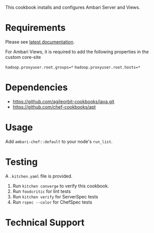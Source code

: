 This cookbook installs and configures Ambari Server and Views.

Requirements
============

Please see [latest documentation](http://docs.hortonworks.com/HDPDocuments/Ambari-2.4.2.0/bk_ambari-views/content/ch_using_ambari_views.html).

For Ambari Views, it is required to add the following properties in the custom core-site

`hadoop.proxyuser.root.groups=*`
`hadoop.proxyuser.root.hosts=*`

Dependencies
============

- https://github.com/agileorbit-cookbooks/java.git
- https://github.com/chef-cookbooks/apt

Usage
=====

Add `ambari-chef::default` to your node's `run_list`.

Testing
=======

A `.kitchen.yaml` file is provided.

1. Run `kitchen converge` to verify this cookbook.
2. Run `foodcritic` for lint tests
3. Run `kitchen verify` for ServerSpec tests
4. Run `rspec --color` for ChefSpec tests

Technical Support
=================
